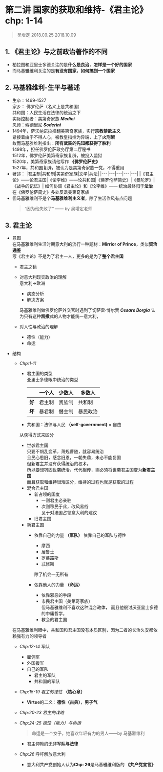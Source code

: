 # 第二讲 国家的获取和维持-《君主论》chp: 1-14
> 吴增定 2018.09.25 2018.10.09
## 1. 《君主论》与之前政治著作的不同
* 柏拉图和亚里士多德关注的是**什么是良治**，**怎样是一个好的国家**
* 而马基雅维利关注的是**有没有国家**，**如何搞到一个国家**
## 2. 马基雅维利-生平与著述
* 生卒：1469-1527  
  家乡： 佛罗伦萨（名义上是共和国）  
  共和国：人民生活在法律的统治之下  
  实际控制者：美第奇家族 ***Medici***  
  恩师：索德里尼 ***Soderini***
* 1494年，萨沃纳诺拉推翻美第奇家族，实行**宗教禁欲主义**  
  紧接着由于不得人心，被教皇指控为异端，上了**火刑架**  
  故而马基雅维利指出：**所有武装的先知都获得了胜利**  
  1498年，担任佛罗伦萨政务厅第二厅秘书  
  1512年，佛罗伦萨美第奇家族复辟，被投入监狱  
  1520年，美第奇家族请他写作 **《佛罗伦萨史》**  
  1527年，共和国复辟，被认为是美第奇家族一党，不得重用
* 著述：
    |君主制|共和制|美第奇家族|文学|兵法|
    |---|---|---|---|---| 
    |《君主论》——论君主国|《论李维》——论共和国|《佛罗伦萨简史》|《曼陀罗》| 《战争的记忆》| 
    如何协调《君主论》和《论李维》—— 统治最终归于**法治**  
    在《佛罗伦萨简史》多处反讽美第奇家族
* 但马基雅维利不是个**马基雅维利主义者**，除了生活作风有点问题
  > “因为他失败了” —— by 吴增定老师
## 3. 君主论
* 意图  
    在马基雅维利生活时期意大利的流行一种题材：**Mirrior of Prince**，类似**资治通鉴**  
    写《君主论》不是为了君主一人，更多的是为了**整个君主国**
    * 君主之镜  
    * 对意大利现实政治的理解  
    意大利->欧洲
        * 病态分析
        * 解决方案  
    
        马基雅维利做佛罗伦萨外交官时遇到了切萨雷·博尔贾 ***Cesare Borgia*** 
        认为只有这种**凯撒**式的人物才能统一意大利，
    * 对人性与政治的理解  
        * 德性（能力）
        * 命运
* 结构  
    * *Chp:1-11*
        * 君主国的类型  
        亚里士多德眼中统治的类型  

            ||一个人|少数人|多数人|  
            |---|---|---|---|  
            |**好**|君主制|贵族制|共和制|
            |**坏**|暴君制|僭主制|暴民政治|  
        * 共和国：法律与人民 **（self-government)** = 自由  

        从获得方式来区分  
        * 世袭君主国  
            只要不胡乱变革，萧规曹随，就容易统治  
            且民心思旧，感念旧恩，一朝失鼎，未必不能复国  
            但新君主并没有获得统治的权术，   
            所以要想巩固世袭统治，代代相传，则必须将世袭君主国变为**新君主国**  
            而且获取和维持很难区分，维持的过程也就是获取的过程  
        * 混合君主国  
            * 新占领的国度  
                * 一则君主必亲驻  
                * 次则移民于此，改风易俗   
                    见于对法国占领意大利的建议
            * 旧君主国
        * 新君主国  
            * 依靠自己的力量 **（军队）** 
                依靠自己的军队与德性 
                * 摩西
                * 居鲁士
                * 罗慕路斯
                * 忒修斯  

                除了机会一无所有
            
            * 依靠他人的力量 **（命运）**
                * 依靠邪恶的手段
                * 市民君主国（美第奇家族）  
                    但马基雅维利不喜欢这种混合政体，
                    而且他很讨厌亚里士多德的中庸哲学。
                * 教会的君主国

    在马基雅维利眼中，共和国和君主国没有本质区别，因为二者的长治久安都依赖强有力的领导者
    * *Chp:12-14* 军队  
        * 雇佣军
        * 外国援军  
        * 自己的军队
            * 君主的军队
            * 共和国的军队

    * *Chp:15-19* *君主的德性* **（核心章）**
        * **Virtue**的二义：**德性（古典）**，**男子气**  

    * *Chp:20-23* *君主的谋略*  

    * *Chp:24-25* *德性（能力）与命运*
         > 命运是一个女子，她喜欢年轻有力的男人——by 马基雅维利

        * 君主仰赖的无非**军队与法律**
    * *Chp:26*  呼吁解放意大利
        * 意大利共产党创始人认为**Chp: 26**是马基雅维利版的 **《共产党宣言》**  
     


    
      









